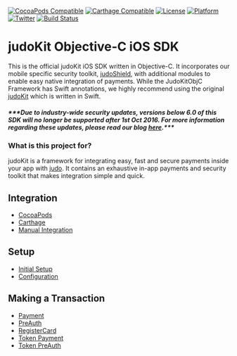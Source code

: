 [![CocoaPods Compatible](https://img.shields.io/cocoapods/v/JudoKitObjC.svg)](https://img.shields.io/cocoapods/v/JudoKitObjC.svg)
[![Carthage Compatible](https://img.shields.io/badge/Carthage-compatible-4BC51D.svg)](https://github.com/Carthage/Carthage)
[![License](https://img.shields.io/cocoapods/l/JudoKitObjC.svg)](http://http://cocoadocs.org/docsets/JudoKitObjC)
[![Platform](https://img.shields.io/cocoapods/p/JudoKitObjC.svg)](http://http://cocoadocs.org/docsets/JudoKitObjC)
[![Twitter](https://img.shields.io/badge/twitter-@JudoPayments-orange.svg)](http://twitter.com/JudoPayments)
[![Build Status](https://travis-ci.org/JudoPay/JudoKitObjC.svg)](http://travis-ci.org/JudoPay/JudoKitObjC)

# judoKit Objective-C iOS SDK

This is the official judoKit iOS SDK written in Objective-C. It incorporates our mobile specific security toolkit, [judoShield](https://github.com/judopay/judoshield), with additional modules to enable easy native integration of payments. While the JudoKitObjC Framework has Swift annotations, we highly recommend using the original [judoKit](https://github.com/judopay/JudoKit) which is written in Swift.

##### **\*\*\*Due to industry-wide security updates, versions below 6.0 of this SDK will no longer be supported after 1st Oct 2016. For more information regarding these updates, please read our blog [here](http://hub.judopay.com/pci31-security-updates/).*****

### What is this project for?

judoKit is a framework for integrating easy, fast and secure payments inside your app with [judo](https://www.judopay.com/). It contains an exhaustive in-app payments and security toolkit that makes integration simple and quick.


## Integration

- [CocoaPods](https://github.com/JudoPay/JudoKitObjC/wiki/CocoaPods)
- [Carthage](https://github.com/JudoPay/JudoKitObjC/wiki/Carthage)
- [Manual Integration](https://github.com/JudoPay/JudoKitObjC/wiki/Manual-Integration)

## Setup

- [Initial Setup](https://github.com/JudoPay/JudoKitObjC/wiki/Initial-Setup)
- [Configuration](https://github.com/JudoPay/JudoKitObjC/wiki/Configuration)

## Making a Transaction

- [Payment](https://github.com/JudoPay/JudoKitObjC/wiki/Payment)
- [PreAuth](https://github.com/JudoPay/JudoKitObjC/wiki/PreAuth)
- [RegisterCard](https://github.com/JudoPay/JudoKitObjC/wiki/Register-Card)
- [Token Payment](https://github.com/JudoPay/JudoKitObjC/wiki/Token-Payment)
- [Token PreAuth](https://github.com/JudoPay/JudoKitObjC/wiki/Token-PreAuth)

